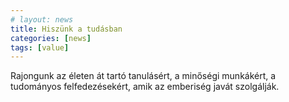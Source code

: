 ```yaml
---
# layout: news
title: Hiszünk a tudásban
categories: [news]
tags: [value]
---
```


Rajongunk az életen át tartó tanulásért, a minőségi munkákért, a tudományos felfedezésekért, amik az emberiség javát szolgálják.
